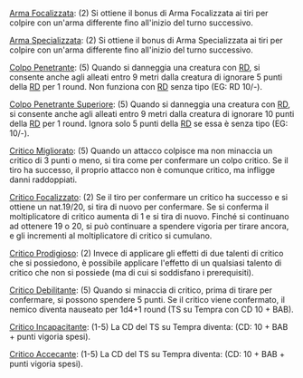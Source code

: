 [Arma Focalizzata](https://golarion.altervista.org/wiki/Arma_Focalizzata "Arma Focalizzata"): (2)
	Si ottiene il bonus di Arma Focalizzata ai tiri per colpire con un'arma differente fino all'inizio del turno successivo.

[Arma Specializzata](https://golarion.altervista.org/wiki/Arma_Specializzata "Arma Specializzata"): (2)
	Si ottiene il bonus di Arma Specializzata ai tiri per colpire con un'arma differente fino all'inizio del turno successivo.

[Colpo Penetrante](https://golarion.altervista.org/wiki/Colpo_Penetrante "Colpo Penetrante"): (5)
	Quando si danneggia una creatura con [RD](https://golarion.altervista.org/wiki/Riduzione_del_Danno), si consente anche agli alleati entro 9 metri dalla creatura di ignorare 5 punti della [RD](https://golarion.altervista.org/wiki/Riduzione_del_Danno) per 1 round. Non funziona con [RD](https://golarion.altervista.org/wiki/Riduzione_del_Danno) senza tipo (EG: RD 10/-). 

[Colpo Penetrante Superiore](https://golarion.altervista.org/wiki/Colpo_Penetrante_Superiore "Colpo Penetrante Superiore"): (5)
	Quando si danneggia una creatura con [RD](https://golarion.altervista.org/wiki/Riduzione_del_Danno), si consente anche agli alleati entro 9 metri dalla creatura di ignorare 10 punti della [RD](https://golarion.altervista.org/wiki/Riduzione_del_Danno) per 1 round. Ignora solo 5 punti della [RD](https://golarion.altervista.org/wiki/Riduzione_del_Danno) se essa è senza tipo (EG: 10/-).

[Critico Migliorato](https://golarion.altervista.org/wiki/Critico_Migliorato "Critico Migliorato"): (5)
	Quando un attacco colpisce ma non minaccia un critico di 3 punti o meno, si tira come per confermare un colpo critico. Se il tiro ha successo, il proprio attacco non è comunque critico, ma infligge danni raddoppiati.

[Critico Focalizzato](https://golarion.altervista.org/wiki/Critico_Focalizzato "Critico Focalizzato"): (2)
	Se il tiro per confermare un critico ha successo e si ottiene un nat.19/20, si tira di nuovo per confermare. Se si conferma il  moltiplicatore di critico aumenta di 1 e si tira di nuovo. Finché si continuano ad ottenere 19 o 20, si può continuare a spendere vigoria per tirare ancora, e gli incrementi al moltiplicatore di critico si cumulano.

[Critico Prodigioso](https://golarion.altervista.org/wiki/Critico_Prodigioso "Critico Prodigioso"): (2)
	Invece di applicare gli effetti di due talenti di critico che si possiedono, è possibile applicare l'effetto di un qualsiasi talento di critico che non si possiede (ma di cui si soddisfano i prerequisiti).

[Critico Debilitante](https://golarion.altervista.org/wiki/Critico_Debilitante "Critico Debilitante"): (5)
	Quando si minaccia di critico, prima di tirare per confermare, si possono spendere 5 punti. Se il critico viene confermato, il nemico diventa nauseato per 1d4+1 round (TS su Tempra con CD 10 + BAB).

[Critico Incapacitante](https://golarion.altervista.org/wiki/Critico_Incapacitante "Critico Incapacitante"): (1-5)
	La CD del TS su Tempra diventa: (CD: 10 + BAB + punti vigoria spesi).

[Critico Accecante](https://golarion.altervista.org/wiki/Critico_Accecante "Critico Accecante"): (1-5)
	La CD del TS su Tempra diventa: (CD: 10 + BAB + punti vigoria spesi).

